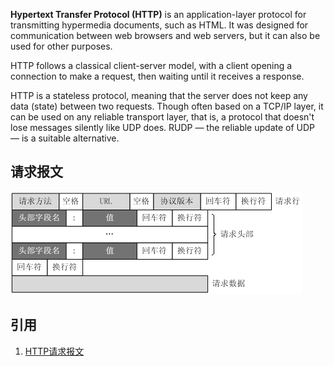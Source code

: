 **Hypertext Transfer Protocol (HTTP)** is an application-layer protocol for transmitting hypermedia documents, such as HTML. It was designed for communication between web browsers and web servers, but it can also be used for other purposes. 

HTTP follows a classical client-server model, with a client opening a connection to make a request, then waiting until it receives a response.

HTTP is a stateless protocol, meaning that the server does not keep any data (state) between two requests. Though often based on a TCP/IP layer, it can be used on any reliable transport layer, that is, a protocol that doesn't lose messages silently like UDP does. RUDP — the reliable update of UDP — is a suitable alternative.

## 请求报文

![](images/http/1.png)

## 引用

1. [HTTP请求报文](https://www.jianshu.com/p/283fd3db9fb2)
